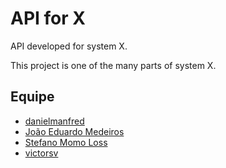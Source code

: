 # API for X
API developed for system X.

This project is one of the many parts of system X.

## Equipe
- [danielmanfred](https://github.com/danielmanfred)
- [João Eduardo Medeiros](https://github.com/joaomedeiros95)
- [Stefano Momo Loss](https://github.com/Stefano10)
- [victorsv](https://github.com/victorsv)
